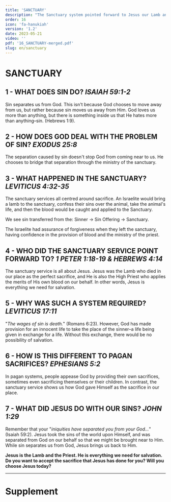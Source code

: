 ```yaml
---
title: 'SANCTUARY'
description: "The Sanctuary system pointed forward to Jesus our Lamb and Priest."
order: 16
icon: 'fa-hanukiah'
version: '1.2'
date: 2023-05-21
video: ''
pdf: '16_SANCTUARY-merged.pdf'
slug: en/sanctuary
---
```


# SANCTUARY

## 1 - WHAT DOES SIN DO? *ISAIAH 59:1-2*

Sin separates us from God. This isn't because God chooses to move away from us, but rather because sin moves us away from Him. God loves us more than anything, but there is something inside us that He hates more than anything–sin. (Hebrews 1:9).

## 2 - HOW DOES GOD DEAL WITH THE PROBLEM OF SIN? *EXODUS 25:8*

The separation caused by sin doesn't stop God from coming near to us. He chooses to bridge that separation through the ministry of the sanctuary.

## 3 - WHAT HAPPENED IN THE SANCTUARY? *LEVITICUS 4:32-35*

The sanctuary services all centred around sacrifice. An Israelite would bring a lamb to the sanctuary, confess their sins over the animal, take the animal's life, and then the blood would be
caught and applied to the Sanctuary.

We see sin transferred from the: Sinner → Sin Offering → Sanctuary.

The Israelite had assurance of forgiveness when they left the sanctuary, having confidence in the provision of blood and the ministry of the priest.

## 4 - WHO DID THE SANCTUARY SERVICE POINT FORWARD TO? *1 PETER 1:18-19 & HEBREWS 4:14*

The sanctuary service is all about Jesus. Jesus was the Lamb who died in our place as the perfect sacrifice, and He is also the High Priest who applies the merits of His own blood on our behalf. In other words, Jesus is everything we need for salvation.

## 5 - WHY WAS SUCH A SYSTEM REQUIRED? *LEVITICUS 17:11*

"*The wages of sin is death.*" (Romans 6:23). However, God has made provision for an innocent life to take the place of the sinner–a life being given in exchange for a life. Without this exchange, there would be no possibility of salvation.

## 6 - HOW IS THIS DIFFERENT TO PAGAN SACRIFICES? *EPHESIANS 5:2*

In pagan systems, people appease God by providing their own sacrifices, sometimes even sacrificing themselves or their children. In contrast, the sanctuary service shows us how God gave Himself as the sacrifice in our place.

## 7 - WHAT DID JESUS DO WITH OUR SINS? *JOHN 1:29*

Remember that your "*iniquities have separated you from your God…*" (Isaiah 59:2). Jesus took the sins of the world upon Himself, and was separated from God on our behalf so that we might be brought near to Him. While sin separates us from God, Jesus brings us back to Him. 

**Jesus is the Lamb and the Priest. He is everything we need for salvation. Do you want to accept the sacrifice that Jesus has done for you? Will you choose Jesus today?**

---

# Supplement

<!-- TODO: insert sanct diagram and depiction -->
